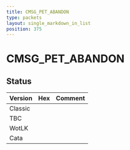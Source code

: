 ```yaml
---
title: CMSG_PET_ABANDON
type: packets
layout: single_markdown_in_list
position: 375
---
```


# CMSG_PET_ABANDON

## Status

Version | Hex | Comment
---------- | ---------- | ---------- 
Classic |  |  
TBC |  |  
WotLK |  |  
Cata |  |  
